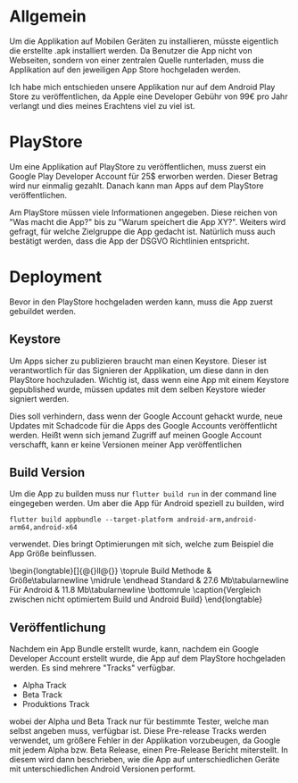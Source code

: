 # Allgemein
Um die Applikation auf Mobilen Geräten zu installieren, müsste eigentlich die erstellte .apk installiert werden. Da Benutzer die App nicht von Webseiten, sondern von einer zentralen Quelle runterladen, muss die Applikation auf den jeweiligen App Store hochgeladen werden.

Ich habe mich entschieden unsere Applikation nur auf dem Android Play Store zu veröffentlichen, da Apple eine Developer Gebühr von 99€ pro Jahr verlangt und dies meines Erachtens viel zu viel ist.

# PlayStore
Um eine Applikation auf PlayStore zu veröffentlichen, muss zuerst ein Google Play Developer Account für 25$ erworben werden.
Dieser Betrag wird nur einmalig gezahlt. Danach kann man Apps auf dem PlayStore veröffentlichen.

Am PlayStore müssen viele Informationen angegeben. Diese reichen von "Was macht die App?" bis zu "Warum speichert die App XY?". Weiters wird gefragt, für welche Zielgruppe die App gedacht ist. Natürlich muss auch bestätigt werden, dass die App der DSGVO Richtlinien entspricht.

# Deployment
Bevor in den PlayStore hochgeladen werden kann, muss die App zuerst gebuildet werden.

## Keystore
Um Apps sicher zu publizieren braucht man einen Keystore. Dieser ist verantwortlich für das Signieren der Applikation, um diese dann in den PlayStore hochzuladen. Wichtig ist, dass wenn eine App mit einem Keystore gepublished wurde, müssen updates mit dem selben Keystore wieder signiert werden.

Dies soll verhindern, dass wenn der Google Account gehackt wurde, neue Updates mit Schadcode für die Apps des Google Accounts veröffentlicht werden. Heißt wenn sich jemand Zugriff auf meinen Google Account verschafft, kann er keine Versionen meiner App veröffentlichen

## Build Version
Um die App zu builden muss nur `flutter build run` in der command line eingegeben werden. Um aber die App für Android speziell zu builden, wird 

`flutter build appbundle --target-platform android-arm,android-arm64,android-x64` 

verwendet. Dies bringt Optimierungen mit sich, welche zum Beispiel die App Größe beinflussen. 

\begin{longtable}[]{@{}ll@{}}
\toprule
Build Methode & Größe\tabularnewline
\midrule
\endhead
Standard & 27.6 Mb\tabularnewline
Für Android & 11.8 Mb\tabularnewline
\bottomrule
\caption{Vergleich zwischen nicht optimiertem Build und Android Build}
\end{longtable}

## Veröffentlichung
Nachdem ein App Bundle erstellt wurde, kann, nachdem ein Google Developer Account erstellt wurde, die App auf dem PlayStore hochgeladen werden. Es sind mehrere "Tracks" verfügbar.

* Alpha Track
* Beta Track
* Produktions Track

wobei der Alpha und Beta Track nur für bestimmte Tester, welche man selbst angeben muss, verfügbar ist. Diese Pre-release Tracks werden verwendet, um größere Fehler in der Applikation vorzubeugen, da Google mit jedem Alpha bzw. Beta Release, einen Pre-Release Bericht miterstellt. In diesem wird dann beschrieben, wie die App auf unterschiedlichen Geräte mit unterschiedlichen Android Versionen performt.


